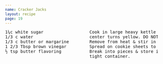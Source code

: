 ```yaml
---
name: Cracker Jacks
layout: recipe
page: 19
---
```


<pre>
1¼c white sugar                  Cook in large heavy kettle until
1/3 c water                      center turns yellow. DO NOT STIR.
1/3 c butter or margarine        Remove from heat & stir in corn.
1 2/3 Tbsp brown vinegar         Spread on cookie sheets to cool.
½ tsp butter flavoring           Break into pieces & store in air
                                 tight container.
</pre>
